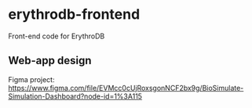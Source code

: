 # erythrodb-frontend

Front-end code for ErythroDB

## Web-app design

Figma project: https://www.figma.com/file/EVMcc0cUjRoxsgonNCF2bx9g/BioSimulate-Simulation-Dashboard?node-id=1%3A115